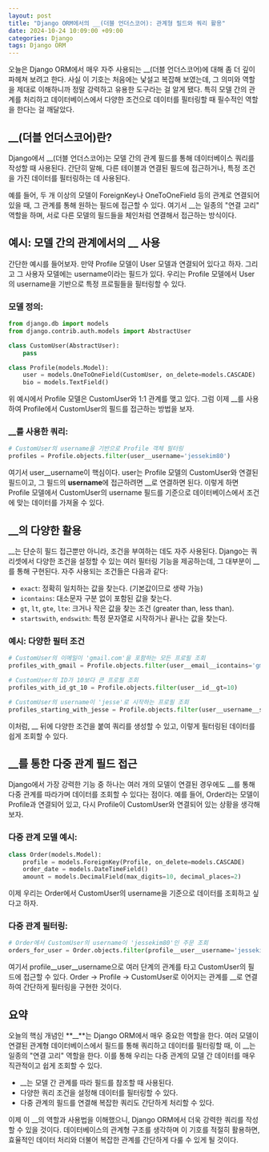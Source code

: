 ```yaml
---
layout: post
title: "Django ORM에서의 __(더블 언더스코어): 관계형 필드와 쿼리 활용"
date: 2024-10-24 10:09:00 +09:00
categories: Django
tags: Django ORM
---
```


오늘은 Django ORM에서 매우 자주 사용되는 __(더블 언더스코어)에 대해 좀 더 깊이 파헤쳐 보려고 한다. 사실 이 기호는 처음에는 낯설고 복잡해 보였는데, 그 의미와 역할을 제대로 이해하니까 정말 강력하고 유용한 도구라는 걸 알게 됐다. 특히 모델 간의 관계를 처리하고 데이터베이스에서 다양한 조건으로 데이터를 필터링할 때 필수적인 역할을 한다는 걸 깨달았다.

## __(더블 언더스코어)란?
Django에서 __(더블 언더스코어)는 모델 간의 관계 필드를 통해 데이터베이스 쿼리를 작성할 때 사용된다. 간단히 말해, 다른 테이블과 연결된 필드에 접근하거나, 특정 조건을 가진 데이터를 필터링하는 데 사용된다.

예를 들어, 두 개 이상의 모델이 ForeignKey나 OneToOneField 등의 관계로 연결되어 있을 때, 그 관계를 통해 원하는 필드에 접근할 수 있다. 여기서 __는 일종의 "연결 고리" 역할을 하며, 서로 다른 모델의 필드들을 체인처럼 연결해서 접근하는 방식이다.

## 예시: 모델 간의 관계에서의 __ 사용
간단한 예시를 들어보자. 만약 Profile 모델이 User 모델과 연결되어 있다고 하자. 그리고 그 사용자 모델에는 username이라는 필드가 있다. 우리는 Profile 모델에서 User의 username을 기반으로 특정 프로필들을 필터링할 수 있다.

### 모델 정의:
```python
from django.db import models
from django.contrib.auth.models import AbstractUser

class CustomUser(AbstractUser):
    pass

class Profile(models.Model):
    user = models.OneToOneField(CustomUser, on_delete=models.CASCADE)
    bio = models.TextField()
```

위 예시에서 Profile 모델은 CustomUser와 1:1 관계를 맺고 있다. 그럼 이제 __를 사용하여 Profile에서 CustomUser의 필드를 접근하는 방법을 보자.

### __를 사용한 쿼리:
```python
# CustomUser의 username을 기반으로 Profile 객체 필터링
profiles = Profile.objects.filter(user__username='jessekim80')
```

여기서 user__username이 핵심이다. user는 Profile 모델의 CustomUser와 연결된 필드이고, 그 필드의 **username**에 접근하려면 __로 연결하면 된다. 이렇게 하면 Profile 모델에서 CustomUser의 username 필드를 기준으로 데이터베이스에서 조건에 맞는 데이터를 가져올 수 있다.

## __의 다양한 활용
__는 단순히 필드 접근뿐만 아니라, 조건을 부여하는 데도 자주 사용된다. Django는 쿼리셋에서 다양한 조건을 설정할 수 있는 여러 필터링 기능을 제공하는데, 그 대부분이 __를 통해 구현된다. 자주 사용되는 조건들은 다음과 같다:

- `exact`: 정확히 일치하는 값을 찾는다. (기본값이므로 생략 가능)
- `icontains`: 대소문자 구분 없이 포함된 값을 찾는다.
- `gt`, `lt`, `gte`, `lte`: 크거나 작은 값을 찾는 조건 (greater than, less than).
- `startswith`, `endswith`: 특정 문자열로 시작하거나 끝나는 값을 찾는다.

### 예시: 다양한 필터 조건
```python
# CustomUser의 이메일이 'gmail.com'을 포함하는 모든 프로필 조회
profiles_with_gmail = Profile.objects.filter(user__email__icontains='gmail.com')

# CustomUser의 ID가 10보다 큰 프로필 조회
profiles_with_id_gt_10 = Profile.objects.filter(user__id__gt=10)

# CustomUser의 username이 'jesse'로 시작하는 프로필 조회
profiles_starting_with_jesse = Profile.objects.filter(user__username__startswith='jesse')
```

이처럼, __ 뒤에 다양한 조건을 붙여 쿼리를 생성할 수 있고, 이렇게 필터링된 데이터를 쉽게 조회할 수 있다.

## __를 통한 다중 관계 필드 접근
Django에서 가장 강력한 기능 중 하나는 여러 개의 모델이 연결된 경우에도 __를 통해 다중 관계를 따라가며 데이터를 조회할 수 있다는 점이다. 예를 들어, Order라는 모델이 Profile과 연결되어 있고, 다시 Profile이 CustomUser와 연결되어 있는 상황을 생각해보자.

### 다중 관계 모델 예시:
```python
class Order(models.Model):
    profile = models.ForeignKey(Profile, on_delete=models.CASCADE)
    order_date = models.DateTimeField()
    amount = models.DecimalField(max_digits=10, decimal_places=2)
```

이제 우리는 Order에서 CustomUser의 username을 기준으로 데이터를 조회하고 싶다고 하자.

### 다중 관계 필터링:
```python
# Order에서 CustomUser의 username이 'jessekim80'인 주문 조회
orders_for_user = Order.objects.filter(profile__user__username='jessekim80')
```

여기서 profile__user__username으로 여러 단계의 관계를 타고 CustomUser의 필드에 접근할 수 있다. Order → Profile → CustomUser로 이어지는 관계를 __로 연결하여 간단하게 필터링을 구현한 것이다.

## 요약
오늘의 핵심 개념인 **__**는 Django ORM에서 매우 중요한 역할을 한다. 여러 모델이 연결된 관계형 데이터베이스에서 필드를 통해 쿼리하고 데이터를 필터링할 때, 이 __는 일종의 "연결 고리" 역할을 한다. 이를 통해 우리는 다중 관계의 모델 간 데이터를 매우 직관적이고 쉽게 조회할 수 있다.

- __는 모델 간 관계를 따라 필드를 참조할 때 사용된다.
- 다양한 쿼리 조건을 설정해 데이터를 필터링할 수 있다.
- 다중 관계의 필드를 연결해 복잡한 쿼리도 간단하게 처리할 수 있다.

이제 이 __의 역할과 사용법을 이해했으니, Django ORM에서 더욱 강력한 쿼리를 작성할 수 있을 것이다. 데이터베이스의 관계형 구조를 생각하며 이 기호를 적절히 활용하면, 효율적인 데이터 처리와 더불어 복잡한 관계를 간단하게 다룰 수 있게 될 것이다.